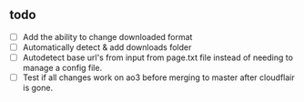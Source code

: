 ## todo
- [ ] Add the ability to change downloaded format
- [ ] Automatically detect & add downloads folder
- [ ] Autodetect base url's from input from page.txt file instead of needing to manage a config file.
- [ ] Test if all changes work on ao3 before merging to master after cloudflair is gone.
